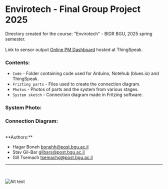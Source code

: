 # Envirotech - Final Group Project 2025

Directory created for the course: "Envirotech" - BIDR BGU, 2025 spring semester.<br>
<br>
Link to sensor output [Online PM Dashboard](https://thingspeak.mathworks.com/channels/2997781) hosted at ThingSpeak. <br>

### Contents: 
* `Code` - Folder containing code used for Arduino, Notehub (blues.io) and ThingSpeak.
* `Frizting parts` - Files used to create the connection diagram.
* `Photos` - Photos of parts and the system from various stages.
* `System sketch` - Connection diagram made in Fritzing software.

### System Photo: 

### Connection Diagram: 

<br>
**Authors:**

*  Hagar Boneh bonehh@post.bgu.ac.il
*  Stav Gil-Bar gilbars@post.bgu.ac.il
*  Gill Tsemach tsemachg@post.bgu.ac.il 


---
<br>

![Alt text](logo.png)